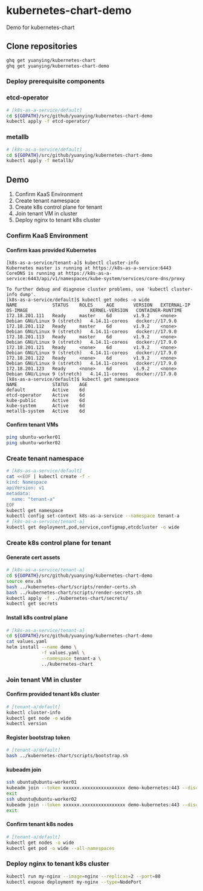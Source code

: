 # kubernetes-chart-demo
Demo for kubernetes-chart

## Clone repositories

```bash
ghq get yuanying/kubernetes-chart
ghq get yuanying/kubernetes-chart-demo
```
### Deploy prerequisite components

### etcd-operator

```bash
# [k8s-as-a-service/default]
cd ${GOPATH}/src/github/yuanying/kubernetes-chart-demo
kubectl apply -f etcd-operator/
```

### metallb

```bash
# [k8s-as-a-service/default]
cd ${GOPATH}/src/github/yuanying/kubernetes-chart-demo
kubectl apply -f metallb/
```

## Demo

1.  Confirm KaaS Environment
2.  Create tenant namespace
3.  Create k8s control plane for tenant
4.  Join tenant VM in cluster
5.  Deploy nginx to tenant k8s cluster

### Confirm KaaS Environment

#### Confirm kaas provided Kubernetes

```
[k8s-as-a-service/tenant-a]$ kubectl cluster-info
Kubernetes master is running at https://k8s-as-a-service:6443
CoreDNS is running at https://k8s-as-a-service:6443/api/v1/namespaces/kube-system/services/core-dns/proxy

To further debug and diagnose cluster problems, use 'kubectl cluster-info dump'.
[k8s-as-a-service/default]$ kubectl get nodes -o wide
NAME             STATUS    ROLES     AGE       VERSION   EXTERNAL-IP   OS-IMAGE                       KERNEL-VERSION   CONTAINER-RUNTIME
172.18.201.111   Ready     master    6d        v1.9.2    <none>        Debian GNU/Linux 9 (stretch)   4.14.11-coreos   docker://17.9.0
172.18.201.112   Ready     master    6d        v1.9.2    <none>        Debian GNU/Linux 9 (stretch)   4.14.11-coreos   docker://17.9.0
172.18.201.113   Ready     master    6d        v1.9.2    <none>        Debian GNU/Linux 9 (stretch)   4.14.11-coreos   docker://17.9.0
172.18.201.121   Ready     <none>    6d        v1.9.2    <none>        Debian GNU/Linux 9 (stretch)   4.14.11-coreos   docker://17.9.0
172.18.201.122   Ready     <none>    6d        v1.9.2    <none>        Debian GNU/Linux 9 (stretch)   4.14.11-coreos   docker://17.9.0
172.18.201.123   Ready     <none>    6d        v1.9.2    <none>        Debian GNU/Linux 9 (stretch)   4.14.11-coreos   docker://17.9.0
[k8s-as-a-service/default]$ kubectl get namespace
NAME             STATUS    AGE
default          Active    6d
etcd-operator    Active    6d
kube-public      Active    6d
kube-system      Active    6d
metallb-system   Active    6d
```

#### Confirm tenant VMs

```bash
ping ubuntu-worker01
ping ubuntu-worker02
```

### Create tenant namespace

```bash
# [k8s-as-a-service/default]
cat <<EOF | kubectl create -f -
kind: Namespace
apiVersion: v1
metadata:
  name: "tenant-a"
EOF
kubectl get namespace
kubectl config set-context k8s-as-a-service --namespace tenant-a
# [k8s-as-a-service/tenant-a]
kubectl get deployment,pod,service,configmap,etcdcluster -o wide
```

### Create k8s control plane for tenant

#### Generate cert assets

```bash
# [k8s-as-a-service/tenant-a]
cd ${GOPATH}/src/github/yuanying/kubernetes-chart-demo
source env.sh
bash ../kubernetes-chart/scripts/render-certs.sh
bash ../kubernetes-chart/scripts/render-secrets.sh
kubectl apply -f ../kubernetes-chart/secrets/
kubectl get secrets
```

#### Install k8s control plane

```bash
# [k8s-as-a-service/tenant-a]
cd ${GOPATH}/src/github/yuanying/kubernetes-chart-demo
cat values.yaml
helm install --name demo \
             -f values.yaml \
             --namespace tenant-a \
             ../kubernetes-chart
```

### Join tenant VM in cluster

#### Confirm provided tenant k8s cluster

```bash
# [tenant-a/default]
kubectl cluster-info
kubectl get node -o wide
kubectl version
```

#### Register bootstrap token

```bash
# [tenant-a/default]
bash ../kubernetes-chart/scripts/bootstrap.sh
```

#### kubeadm join

```bash
ssh ubuntu@ubuntu-worker01
kubeadm join --token xxxxxx.xxxxxxxxxxxxxxxx demo-kubernetes:443 --discovery-token-unsafe-skip-ca-verification
exit
ssh ubuntu@ubuntu-worker02
kubeadm join --token xxxxxx.xxxxxxxxxxxxxxxx demo-kubernetes:443 --discovery-token-unsafe-skip-ca-verification
exit
```

#### Confirm tenant k8s nodes

```bash
# [tenant-a/default]
kubectl get nodes -o wide
kubectl get pod -o wide --all-namespaces
```

### Deploy nginx to tenant k8s cluster

```bash
kubectl run my-nginx --image=nginx --replicas=2 --port=80
kubectl expose deployment my-nginx --type=NodePort
```
